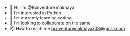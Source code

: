 - 👋 Hi, I’m @Bonventure makhaya
- 👀 I’m interested in Python 
- 🌱 I’m currently learning coding 
- 💞️ I’m looking to collaborate on the same
- 📫 How to reach me bonventuremakhaya508@gmail.com

<!---
Bonventuremakhaya1/Bonventuremakhaya1 is a ✨ special ✨ repository because its `README.md` (this file) appears on your GitHub profile.
You can click the Preview link to take a look at your changes.
--->
